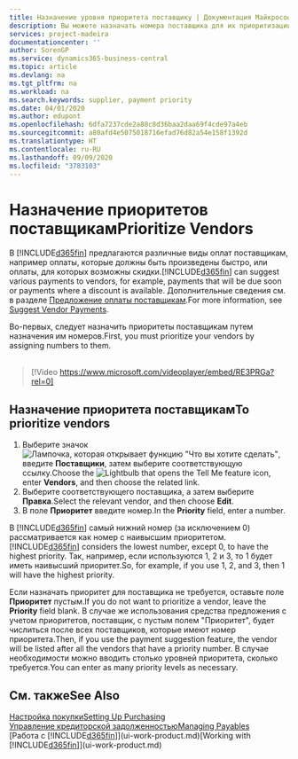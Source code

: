 ```yaml
---
title: Назначение уровня приоритета поставщику | Документация Майкрософт
description: Вы можете назначать номера поставщика для их приоритизации и поддержки функции предложений платежей в Business Central.
services: project-madeira
documentationcenter: ''
author: SorenGP
ms.service: dynamics365-business-central
ms.topic: article
ms.devlang: na
ms.tgt_pltfrm: na
ms.workload: na
ms.search.keywords: supplier, payment priority
ms.date: 04/01/2020
ms.author: edupont
ms.openlocfilehash: 6dfa7237cde2a88c8d36baa2daa69f4cde97a4eb
ms.sourcegitcommit: a80afd4e5075018716efad76d82a54e158f1392d
ms.translationtype: HT
ms.contentlocale: ru-RU
ms.lasthandoff: 09/09/2020
ms.locfileid: "3783103"
---
```

# <a name="prioritize-vendors"></a><span data-ttu-id="f121f-103">Назначение приоритетов поставщикам</span><span class="sxs-lookup"><span data-stu-id="f121f-103">Prioritize Vendors</span></span>
<span data-ttu-id="f121f-104">В [!INCLUDE[d365fin](includes/d365fin_md.md)] предлагаются различные виды оплат поставщикам, например оплаты, которые должны быть произведены быстро, или оплаты, для которых возможны скидки.</span><span class="sxs-lookup"><span data-stu-id="f121f-104">[!INCLUDE[d365fin](includes/d365fin_md.md)] can suggest various payments to vendors, for example, payments that will be due soon or payments where a discount is available.</span></span> <span data-ttu-id="f121f-105">Дополнительные сведения см. в разделе [Предложение оплаты поставщикам](payables-how-suggest-vendor-payments.md).</span><span class="sxs-lookup"><span data-stu-id="f121f-105">For more information, see [Suggest Vendor Payments](payables-how-suggest-vendor-payments.md).</span></span>

<span data-ttu-id="f121f-106">Во-первых, следует назначить приоритеты поставщикам путем назначения им номеров.</span><span class="sxs-lookup"><span data-stu-id="f121f-106">First, you must prioritize your vendors by assigning numbers to them.</span></span>
<br><br>
> [!Video https://www.microsoft.com/videoplayer/embed/RE3PRGa?rel=0]

## <a name="to-prioritize-vendors"></a><span data-ttu-id="f121f-107">Назначение приоритета поставщикам</span><span class="sxs-lookup"><span data-stu-id="f121f-107">To prioritize vendors</span></span>
1. <span data-ttu-id="f121f-108">Выберите значок ![Лампочка, которая открывает функцию "Что вы хотите сделать"](media/ui-search/search_small.png "Что вы хотите сделать"), введите **Поставщики**, затем выберите соответствующую ссылку.</span><span class="sxs-lookup"><span data-stu-id="f121f-108">Choose the ![Lightbulb that opens the Tell Me feature](media/ui-search/search_small.png "Tell me what you want to do") icon, enter **Vendors**, and then choose the related link.</span></span>
2. <span data-ttu-id="f121f-109">Выберите соответствующего поставщика, а затем выберите **Правка**.</span><span class="sxs-lookup"><span data-stu-id="f121f-109">Select the relevant vendor, and then choose **Edit**.</span></span>
3. <span data-ttu-id="f121f-110">В поле **Приоритет** введите номер.</span><span class="sxs-lookup"><span data-stu-id="f121f-110">In the **Priority** field, enter a number.</span></span>

<span data-ttu-id="f121f-111">В [!INCLUDE[d365fin](includes/d365fin_md.md)] самый нижний номер (за исключением 0) рассматривается как номер с наивысшим приоритетом.</span><span class="sxs-lookup"><span data-stu-id="f121f-111">[!INCLUDE[d365fin](includes/d365fin_md.md)] considers the lowest number, except 0, to have the highest priority.</span></span> <span data-ttu-id="f121f-112">Так, например, если используются 1, 2 и 3, то 1 будет иметь наивысший приоритет.</span><span class="sxs-lookup"><span data-stu-id="f121f-112">So, for example, if you use 1, 2, and 3, then 1 will have the highest priority.</span></span>

<span data-ttu-id="f121f-113">Если назначать приоритет для поставщика не требуется, оставьте поле **Приоритет** пустым.</span><span class="sxs-lookup"><span data-stu-id="f121f-113">If you do not want to prioritize a vendor, leave the **Priority** field blank.</span></span> <span data-ttu-id="f121f-114">В случае же использования средства предложения с учетом приоритетов, поставщик, с пустым полем "Приоритет", будет числиться после всех поставщиков, которые имеют номер приоритета.</span><span class="sxs-lookup"><span data-stu-id="f121f-114">Then, if you use the payment suggestion feature, the vendor will be listed after all the vendors that have a priority number.</span></span> <span data-ttu-id="f121f-115">В случае необходимости можно вводить столько уровней приоритета, сколько требуется.</span><span class="sxs-lookup"><span data-stu-id="f121f-115">You can enter as many priority levels as necessary.</span></span>

## <a name="see-also"></a><span data-ttu-id="f121f-116">См. также</span><span class="sxs-lookup"><span data-stu-id="f121f-116">See Also</span></span>
[<span data-ttu-id="f121f-117">Настройка покупки</span><span class="sxs-lookup"><span data-stu-id="f121f-117">Setting Up Purchasing</span></span>](purchasing-setup-purchasing.md)  
[<span data-ttu-id="f121f-118">Управление кредиторской задолженностью</span><span class="sxs-lookup"><span data-stu-id="f121f-118">Managing Payables</span></span>](payables-manage-payables.md)  
<span data-ttu-id="f121f-119">[Работа с [!INCLUDE[d365fin](includes/d365fin_md.md)]](ui-work-product.md)</span><span class="sxs-lookup"><span data-stu-id="f121f-119">[Working with [!INCLUDE[d365fin](includes/d365fin_md.md)]](ui-work-product.md)</span></span>
